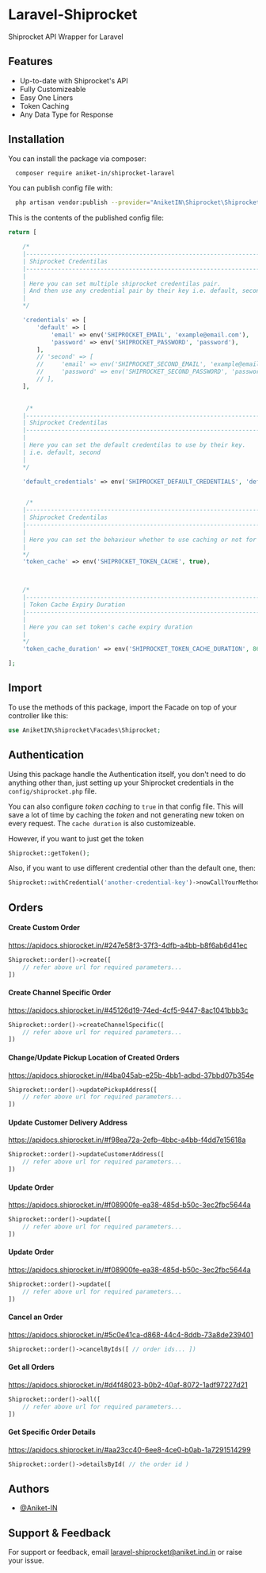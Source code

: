 
# Laravel-Shiprocket

Shiprocket API Wrapper for Laravel

## Features

- Up-to-date with Shiprocket's API
- Fully Customizeable
- Easy One Liners
- Token Caching
- Any Data Type for Response 

## Installation

You can install the package via composer:

```bash
  composer require aniket-in/shiprocket-laravel
```

You can publish config file with:
```bash
  php artisan vendor:publish --provider="AniketIN\Shiprocket\ShiprocketServiceProvider" --tag="config"
```

This is the contents of the published config file:

```php
return [

    /*
    |--------------------------------------------------------------------------
    | Shiprocket Credentilas
    |--------------------------------------------------------------------------
    |
    | Here you can set multiple shiprocket credentilas pair.
    | And then use any credential pair by their key i.e. default, second 
    | 
    */

    'credentials' => [
        'default' => [
            'email' => env('SHIPROCKET_EMAIL', 'example@email.com'),
            'password' => env('SHIPROCKET_PASSWORD', 'password'),
        ],
        // 'second' => [
        //     'email' => env('SHIPROCKET_SECOND_EMAIL', 'example@email.com'),
        //     'password' => env('SHIPROCKET_SECOND_PASSWORD', 'password'),
        // ],
    ],

    
     /*
    |--------------------------------------------------------------------------
    | Shiprocket Credentilas
    |--------------------------------------------------------------------------
    |
    | Here you can set the default credentilas to use by their key.
    | i.e. default, second 
    | 
    */

    'default_credentials' => env('SHIPROCKET_DEFAULT_CREDENTIALS', 'default'),


     /*
    |--------------------------------------------------------------------------
    | Shiprocket Credentilas
    |--------------------------------------------------------------------------
    |
    | Here you can set the behaviour whether to use caching or not for auth tokens.
    | 
    */
    'token_cache' => env('SHIPROCKET_TOKEN_CACHE', true),



    /*
    |--------------------------------------------------------------------------
    | Token Cache Expiry Duration
    |--------------------------------------------------------------------------
    |
    | Here you can set token's cache expiry duration
    | 
    */
    'token_cache_duration' => env('SHIPROCKET_TOKEN_CACHE_DURATION', 86400),

];
```

## Import
To use the methods of this package, import the Facade on top of your controller like this:
```php
use AniketIN\Shiprocket\Facades\Shiprocket;
```

## Authentication

Using this package handle the Authentication itself, you don't need to do anything other than, just setting up your Shiprocket credentials in the `config/shiprocket.php` file. 

You can also configure *token caching* to `true` in that config file. 
This will save a lot of time by caching the *token* and not generating new token on every request.
The `cache duration` is also customizeable.

However, if you want to just get the token
```php
Shiprocket::getToken();
```

Also, if you want to use different credential other than the default one, then: 
```php
Shiprocket::withCredential('another-credential-key')->nowCallYourMethod(...);
```

## Orders


#### Create Custom Order 
https://apidocs.shiprocket.in/#247e58f3-37f3-4dfb-a4bb-b8f6ab6d41ec
```php
Shiprocket::order()->create([
    // refer above url for required parameters...
])
```

#### Create Channel Specific Order
https://apidocs.shiprocket.in/#45126d19-74ed-4cf5-9447-8ac1041bbb3c
```php
Shiprocket::order()->createChannelSpecific([
    // refer above url for required parameters...
])
```

#### Change/Update Pickup Location of Created Orders
https://apidocs.shiprocket.in/#4ba045ab-e25b-4bb1-adbd-37bbd07b354e
```php
Shiprocket::order()->updatePickupAddress([
    // refer above url for required parameters...
])
```

#### Update Customer Delivery Address
https://apidocs.shiprocket.in/#f98ea72a-2efb-4bbc-a4bb-f4dd7e15618a
```php
Shiprocket::order()->updateCustomerAddress([
    // refer above url for required parameters...
])
```

#### Update Order
https://apidocs.shiprocket.in/#f08900fe-ea38-485d-b50c-3ec2fbc5644a
```php
Shiprocket::order()->update([
    // refer above url for required parameters...
])
```

#### Update Order
https://apidocs.shiprocket.in/#f08900fe-ea38-485d-b50c-3ec2fbc5644a
```php
Shiprocket::order()->update([
    // refer above url for required parameters...
])
```

#### Cancel an Order
https://apidocs.shiprocket.in/#5c0e41ca-d868-44c4-8ddb-73a8de239401
```php
Shiprocket::order()->cancelByIds([ // order ids... ])
```

#### Get all Orders
https://apidocs.shiprocket.in/#d4f48023-b0b2-40af-8072-1adf97227d21
```php
Shiprocket::order()->all([ 
    // refer above url for required parameters...
])
```

#### Get Specific Order Details
https://apidocs.shiprocket.in/#aa23cc40-6ee8-4ce0-b0ab-1a7291514299
```php
Shiprocket::order()->detailsById( // the order id )
```

## Authors

- [@Aniket-IN](https://github.com/Aniket-IN)


## Support & Feedback

For support or feedback, email laravel-shiprocket@aniket.ind.in or raise your issue.

